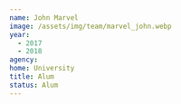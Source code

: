 ```yaml
---
name: John Marvel
image: /assets/img/team/marvel_john.webp
year: 
  - 2017
  - 2018
agency:  
home: University
title: Alum
status: Alum
---
```

